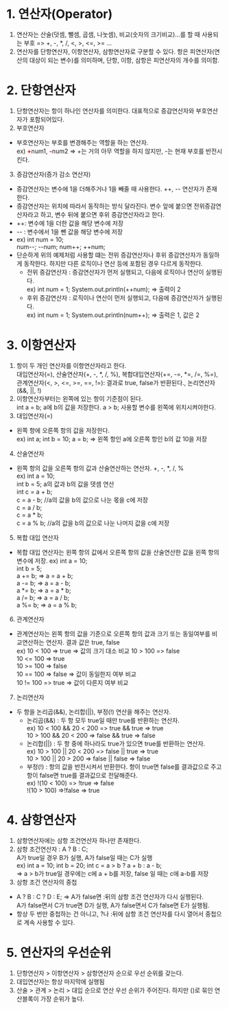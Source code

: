 # 1. 연산자(Operator)
1. 연산자는 산술(덧셈, 뺄셈, 곱셈, 나눗셈), 비교(숫자의 크기비교)...를 할 때 사용되는 부호 => +, -, *, /, <, >, <=, >= ...
2. 연산자를 단항연산자, 이항연산자, 삼항연산자로 구분할 수 있다.
항은 피연산자(연산의 대상이 되는 변수)를 의미하며, 단항, 이항, 삼항은 피연산자의 개수를 의미함.

# 2. 단항연산자
1. 단항연산자는 항이 하나인 연산자를 의미한다. 대표적으로 증감연산자와 부호연산자가 포함되어있다.
2. 부호연산자
- 부호연산자는 부호를 변경해주는 역할을 하는 연산자.  
ex) <b style= "color : red">+</b>num1, <b style= "color : red">-</b>num2 => +는 거의 아무 역할을 하지 않지만, -는 현재 부호를 반전시킨다.
3. 증감연산자(증가 감소 연산자)
- 증감연산자는 변수에 1을 더해주거나 1을 빼줄 때 사용한다.
++, -- 연산자가 존재한다.
- 증감연산자는 위치에 따라서 동작하는 방식 달라진다. 변수 앞에 붙으면 전위증감연산자라고 하고, 변수 뒤에 붙으면 후위 증감연산자라고 한다.
- ++: 변수에 1을 더한 값을 해당 변수에 저장
- -- : 변수에서 1을 뺀 값을 해당 변수에 저장
- ex) int num = 10;  
      num--; --num; num++; ++num;
- 단순하게 위의 예제처럼 사용할 떄는 전위 증감연산자나 후위 증감연산자가 동일하게 동작한다. 하지만 다른 로직이나 연산 등에 포함된 경우 다르게 동작한다.
  - 전위 증감연산자 : 증감연산자가 먼저 실행되고, 다음에 로직이나 연산이 실행된다. <br> ex) int num = 1;
  System.out.println(++num); => 출력이 2
  - 후위 증감연산자 : 로직이나 연산이 먼저 실행되고, 다음에 증감연산자가 실행된다. <br> ex) int num = 1;
  System.out.println(num++); => 출력은 1, 값은 2

# 3. 이항연산자
1. 항이 두 개인 연산자를 이항연산자라고 한다.<br> 대입연산자(=), 산술연산자(+, -, *, /, %), 복합대입연산자(+=, -=, *=, /=, %=), 관계연산자(<, >, <=, >=, ==, !=): 결과로 true, false가 반환된다., 논리연산자(&&, ||, !)
2. 이항연산자부터는 왼쪽에 있는 항이 기준점이 된다.<br> int a = b; a에 b의 값을 저장한다. a > b; 사용할 변수를 왼쪽에 위치시켜야한다.
3. 대입연산자(=)
- 왼쪽 항에 오른쪽 항의 값을 저장한다. <br> ex) int a; int b = 10; a = b; => 왼쪽 항인 a에 오른쪽 항인 b의 값 10을 저장
4. 산술연산자
- 왼쪽 항의 값을 오른쪽 항의 값과 산술연산하는 연산자. +, -, *, /, % <br> ex) int a = 10; 
           <br>int b = 5; a의 값과 b의 값을 뎃셈 연산
           <br>int c = a + b; 
           <br>c = a - b; //a의 값을 b의 값으로 나눈 몫을 c에 저장
           <br>c = a / b;
           <br>c = a * b;
           <br>c = a % b; //a의 값을 b의 값으로 나눈 나머지 값을 c에 저장
5. 복합 대입 연산자
- 복합 대입 연산자는 왼쪽 항의 값에서 오른쪽 항의 값을 산술연산한 값을 왼쪽 항의 변수에 저장.
ex) int a = 10;
    <br>int b = 5;
    <br>a += b; => a = a + b;
    <br>a -= b; => a = a - b;
    <br>a *= b; => a = a * b;
    <br>a /= b; => a = a / b;
    <br>a %= b; => a = a % b;
6. 관계연산자
- 관계연산자는 왼쪽 항의 값을 기준으로 오른쪽 항의 값과 크기 또는 동일여부를 비교연산하는 연산자. 결과 값은 true, false  
ex) 10 < 100 => true => 값의 크기 대소 비교
    10 > 100 => false  
    10 <= 100 => true  
    10 >= 100 => false  
    10 == 100 => false => 값이 동일한지 여부 비교  
    10 != 100 => true => 값이 다른지 여부 비교

7. 논리연산자
- 두 항을 논리곱(&&), 논리합(||), 부정(!) 연산을 해주는 연산자.
  - 논리곱(&&) : 두 항 모두 true일 때만 true를 반환하는 연산자. <br> ex) 10 < 100 && 20 < 200 => true && true => true <br> 10 > 100 && 20 < 200 => false && true => false
  - 논리합(||) : 두 항 중에 하나라도 true가 있으면 true를 반환하는 연산자. <br> ex) 10 > 100 || 20 < 200 => false || true => true <br> 10 > 100 || 20 > 200 => false || false => false
  - 부정(!) : 항의 값을 반전시켜서 반환한다. 항이 true면 false를 결과값으로 주고 항이 false면 true를 결과값으로 전달해준다. <br> ex) !(10 < 100) => !true => false <br> !(10 > 100) =>!false => true

# 4. 삼항연산자
1. 삼항연산자에는 삼항 조건연산자 하나만 존재한다.
2. 삼항 조건연산자 : A ? B : C;  
A가 true일 경우 B가 실행, A가 false일 때는 C가 실행  
ex) int a = 10;
    int b = 20;
    int c = a > b ? a + b : a - b;  
    => a > b가 true일 경우에는 c에 a + b를 저장, false 일 때는 c에 a-b를 저장
3. 삼항 조건 연산자의 중첩
- A ? B : C ? D : E; => A가 false면 :뒤의 삼항 조건 연산자가 다시 실행된다. <br> A가 false면서 C가 true면 D가 실행, A가 false면서 C가 false면 E가 실행됨.
- 항상 두 번만 중첩하는 건 아니고, ?나 :뒤에 삼항 조건 연산자를 다시 열어서 중첩으로 계속 사용할 수 있다.

# 5. 연산자의 우선순위
1. 단항연산자 > 이항연산자 > 삼항연산자 순으로 우선 순위를 갖는다.
2. 대입연산자는 항상 마지막에 실행됨
3. 산술 > 관계 > 논리 > 대입 순으로 연산 우선 순위가 주어진다. 하지만 ()로 묶인 연산블록이 가장 순위가 높다.